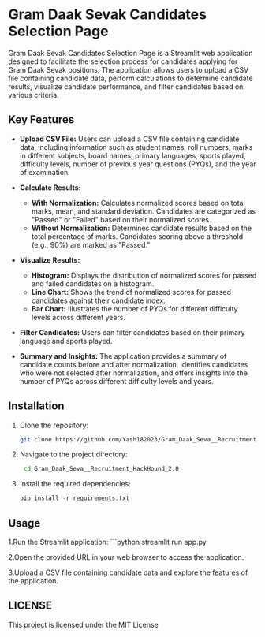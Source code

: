 # Gram Daak Sevak Candidates Selection Page

Gram Daak Sevak Candidates Selection Page is a Streamlit web application designed to facilitate the selection process for candidates applying for Gram Daak Sevak positions. The application allows users to upload a CSV file containing candidate data, perform calculations to determine candidate results, visualize candidate performance, and filter candidates based on various criteria.

## Key Features

- **Upload CSV File:** Users can upload a CSV file containing candidate data, including information such as student names, roll numbers, marks in different subjects, board names, primary languages, sports played, difficulty levels, number of previous year questions (PYQs), and the year of examination.

- **Calculate Results:**
  - **With Normalization:** Calculates normalized scores based on total marks, mean, and standard deviation. Candidates are categorized as "Passed" or "Failed" based on their normalized scores.
  - **Without Normalization:** Determines candidate results based on the total percentage of marks. Candidates scoring above a threshold (e.g., 90%) are marked as "Passed."

- **Visualize Results:**
  - **Histogram:** Displays the distribution of normalized scores for passed and failed candidates on a histogram.
  - **Line Chart:** Shows the trend of normalized scores for passed candidates against their candidate index.
  - **Bar Chart:** Illustrates the number of PYQs for different difficulty levels across different years.

- **Filter Candidates:** Users can filter candidates based on their primary language and sports played.

- **Summary and Insights:** The application provides a summary of candidate counts before and after normalization, identifies candidates who were not selected after normalization, and offers insights into the number of PYQs across different difficulty levels and years.

## Installation

1. Clone the repository:
   ```bash
   git clone https://github.com/Yash182023/Gram_Daak_Seva__Recruitment_HackHound_2.0.git

2. Navigate to the project directory:
   ```bash
    cd Gram_Daak_Seva__Recruitment_HackHound_2.0

3. Install the required dependencies:
   ```python
   pip install -r requirements.txt
## Usage

1.Run the Streamlit application:
    ```python
        streamlit run app.py

2.Open the provided URL in your web browser to access the application.

3.Upload a CSV file containing candidate data and explore the features of the application.

## LICENSE
This project is licensed under the MIT License

